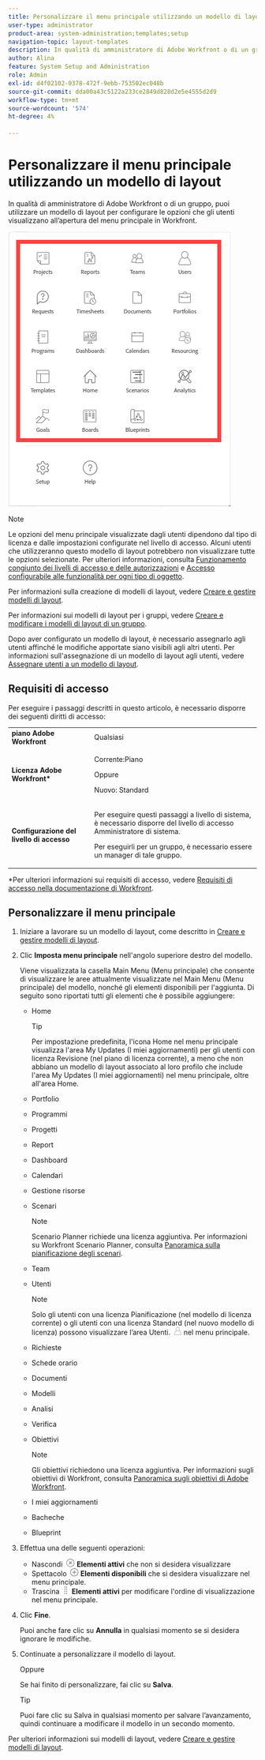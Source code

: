 ```yaml
---
title: Personalizzare il menu principale utilizzando un modello di layout
user-type: administrator
product-area: system-administration;templates;setup
navigation-topic: layout-templates
description: In qualità di amministratore di Adobe Workfront o di un gruppo, puoi utilizzare un modello di layout per configurare le opzioni che gli utenti visualizzano all’apertura del menu principale in Workfront.
author: Alina
feature: System Setup and Administration
role: Admin
exl-id: d4f02102-0378-472f-9ebb-753502ec048b
source-git-commit: dda00a43c5122a233ce2849d828d2e5e4555d2d9
workflow-type: tm+mt
source-wordcount: '574'
ht-degree: 4%

---
```


# Personalizzare il menu principale utilizzando un modello di layout

<!--Audited: 01/2024-->

In qualità di amministratore di Adobe Workfront o di un gruppo, puoi utilizzare un modello di layout per configurare le opzioni che gli utenti visualizzano all’apertura del menu principale in Workfront.

![Opzioni del menu principale](assets/main-menu-with-blueprints-no-branding.png)

>[!NOTE]
>
>Le opzioni del menu principale visualizzate dagli utenti dipendono dal tipo di licenza e dalle impostazioni configurate nel livello di accesso. Alcuni utenti che utilizzeranno questo modello di layout potrebbero non visualizzare tutte le opzioni selezionate. Per ulteriori informazioni, consulta [Funzionamento congiunto dei livelli di accesso e delle autorizzazioni](../../../administration-and-setup/add-users/access-levels-and-object-permissions/how-access-levels-permissions-work-together.md) e [Accesso configurabile alle funzionalità per ogni tipo di oggetto](../../../administration-and-setup/add-users/access-levels-and-object-permissions/configurable-functionality-in-each-access-level-by-object-type.md).

Per informazioni sulla creazione di modelli di layout, vedere [Creare e gestire modelli di layout](../use-layout-templates/create-and-manage-layout-templates.md).

Per informazioni sui modelli di layout per i gruppi, vedere [Creare e modificare i modelli di layout di un gruppo](../../../administration-and-setup/manage-groups/work-with-group-objects/create-and-modify-a-groups-layout-templates.md).

Dopo aver configurato un modello di layout, è necessario assegnarlo agli utenti affinché le modifiche apportate siano visibili agli altri utenti. Per informazioni sull&#39;assegnazione di un modello di layout agli utenti, vedere [Assegnare utenti a un modello di layout](../use-layout-templates/assign-users-to-layout-template.md).

## Requisiti di accesso

Per eseguire i passaggi descritti in questo articolo, è necessario disporre dei seguenti diritti di accesso:

<table style="table-layout:auto"> 
 <col> 
 <col> 
 <tbody> 
  <tr> 
   <td role="rowheader"><strong>piano Adobe Workfront</strong></td> 
   <td>Qualsiasi</td> 
  </tr> 
  <tr> 
   <td role="rowheader"><strong>Licenza Adobe Workfront*</strong></td> 
   <td><p>Corrente:Piano</p>
   Oppure
   <p>Nuovo: Standard</p></td> 
  </tr> 
  <tr> 
   <td role="rowheader"><strong>Configurazione del livello di accesso</strong></td> 
   <td> <p>Per eseguire questi passaggi a livello di sistema, è necessario disporre del livello di accesso Amministratore di sistema.</p>
    <p>Per eseguirli per un gruppo, è necessario essere un manager di tale gruppo.</p> 
     </td> 
  </tr> 
 </tbody> 
</table>

*Per ulteriori informazioni sui requisiti di accesso, vedere [Requisiti di accesso nella documentazione di Workfront](/help/quicksilver/administration-and-setup/add-users/access-levels-and-object-permissions/access-level-requirements-in-documentation.md).

## Personalizzare il menu principale

1. Iniziare a lavorare su un modello di layout, come descritto in [Creare e gestire modelli di layout](../../../administration-and-setup/customize-workfront/use-layout-templates/create-and-manage-layout-templates.md).
1. Clic **Imposta menu principale** nell&#39;angolo superiore destro del modello.

   Viene visualizzata la casella Main Menu (Menu principale) che consente di visualizzare le aree attualmente visualizzate nel Main Menu (Menu principale) del modello, nonché gli elementi disponibili per l&#39;aggiunta. Di seguito sono riportati tutti gli elementi che è possibile aggiungere:
   * Home

     >[!TIP]
     >
     >Per impostazione predefinita, l&#39;icona Home nel menu principale visualizza l&#39;area My Updates (I miei aggiornamenti) per gli utenti con licenza Revisione (nel piano di licenza corrente), a meno che non abbiano un modello di layout associato al loro profilo che include l&#39;area My Updates (I miei aggiornamenti) nel menu principale, oltre all&#39;area Home.

   * Portfolio
   * Programmi
   * Progetti
   * Report
   * Dashboard
   * Calendari
   * Gestione risorse
   * Scenari

     >[!NOTE]
     >
     >Scenario Planner richiede una licenza aggiuntiva. Per informazioni su Workfront Scenario Planner, consulta [Panoramica sulla pianificazione degli scenari](../../../scenario-planner/scenario-planner-overview.md).

   * Team
   * Utenti

     >[!NOTE]
     >
     >Solo gli utenti con una licenza Pianificazione (nel modello di licenza corrente) o gli utenti con una licenza Standard (nel nuovo modello di licenza) possono visualizzare l’area Utenti. ![](assets/users-icon-in-main-menu.png) nel menu principale.

   * Richieste
   * Schede orario
   * Documenti
   * Modelli
   * Analisi
   * Verifica
   * Obiettivi

     >[!NOTE]
     >
     >Gli obiettivi richiedono una licenza aggiuntiva. Per informazioni sugli obiettivi di Workfront, consulta [Panoramica sugli obiettivi di Adobe Workfront](../../../workfront-goals/goal-management/wf-goals-overview.md).

   * I miei aggiornamenti
   * Bacheche
   * Blueprint

1. Effettua una delle seguenti operazioni:

   * Nascondi ![](assets/remove-icon---x-in-circle.png) **Elementi attivi** che non si desidera visualizzare
   * Spettacolo ![](assets/add-icon-plus-in-circle.png) **Elementi disponibili** che si desidera visualizzare nel menu principale.
   * Trascina ![](assets/move-icon---dots.png) **Elementi attivi** per modificare l&#39;ordine di visualizzazione nel menu principale.

1. Clic **Fine**.

   Puoi anche fare clic su **Annulla** in qualsiasi momento se si desidera ignorare le modifiche.

1. Continuate a personalizzare il modello di layout.

   Oppure

   Se hai finito di personalizzare, fai clic su **Salva**.

   >[!TIP]
   >
   >Puoi fare clic su Salva in qualsiasi momento per salvare l’avanzamento, quindi continuare a modificare il modello in un secondo momento.

Per ulteriori informazioni sui modelli di layout, vedere [Creare e gestire modelli di layout](../../../administration-and-setup/customize-workfront/use-layout-templates/create-and-manage-layout-templates.md).
